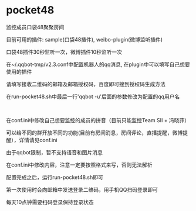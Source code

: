 # pocket48
监控成员口袋48聚聚房间

<p>目前可用的插件: sample(口袋48插件), weibo-plugin(微博监听插件)</p>

<p>口袋48插件30秒监听一次，微博插件10秒监听一次</p>

<p>在~/.qqbot-tmp/v2.3.conf中配置机器人的qq消息, 在plugin中可以填写自己想要使用的插件</p>
<p>请填写接收二维码的邮箱及邮箱授权码，百度即可搜到授权码生成方法</p>
<p>在run-pocket48.sh中最后一行'qqbot -u'后面的参数修改为配置的qq用户名</p>
 
<p>在conf.ini中修改自己想要监控的成员的拼音（目前只能监控Team SII + 冯晓菲）</p>
<p>可以给不同的群开放不同的功能(目前有房间消息，房间评论，直播提醒，微博提醒），详情请见conf.ini</p>
<p>由于qqbot限制，暂不支持语音和图片消息</p>
<p>在conf.ini中修改内容，注意一定要按照格式来写，否则无法解析</p>


<p>配置完成之后，运行run-pocket48.sh即可</p>
<p>第一次使用时会向邮箱中发送登录二维码，用手机QQ扫码登录即可</p>
<p>每天10点钟需要扫码登录保持登录状态</p>

